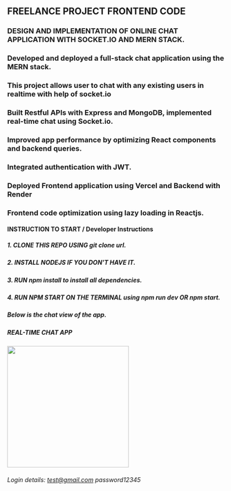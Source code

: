 
## FREELANCE PROJECT FRONTEND CODE
### DESIGN AND IMPLEMENTATION OF ONLINE CHAT APPLICATION WITH SOCKET.IO AND MERN STACK.


### Developed and deployed a full-stack chat application using the MERN stack.
### This project allows user to chat with any existing users in realtime with help of socket.io
### Built Restful APIs with Express and MongoDB, implemented real-time chat using Socket.io.
### Improved app performance by optimizing React components and backend queries.
### Integrated authentication with JWT.
### Deployed Frontend application using Vercel and Backend with Render
### Frontend code optimization using lazy loading in Reactjs.


#### INSTRUCTION TO START / Developer Instructions
##### 1. CLONE THIS REPO USING git clone url.
##### 2. INSTALL NODEJS IF YOU DON'T HAVE IT.
##### 3. RUN npm install to install all dependencies.
##### 4. RUN NPM START ON THE TERMINAL using npm run dev OR npm start.

##### Below is the chat view of the app.

##### REAL-TIME CHAT APP
<img width="281" alt="" src="https://github.com/user-attachments/assets/9cc8c186-da68-46ef-81bd-3985b892abbe" />

###### Login details: test@gmail.com  password12345
